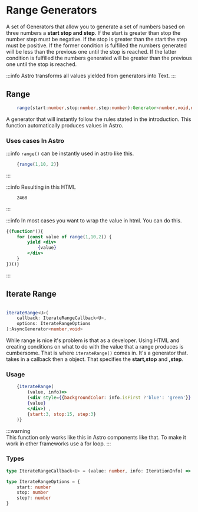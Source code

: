 # Range Generators

A set of Generators that allow you to generate a set of numbers based on three numbers a **start stop and step**. If the start is greater than stop the number step must be negative. If the stop is greater than the start the step must be positive. If the former condition is fulfilled the numbers generated will be less than the previous one until the stop is reached. If the latter condition is fulfilled the numbers generated will be greater than the previous one until the stop is reached.

:::info
 Astro transforms all values yielded from generators into Text.
:::

## Range

```ts
    range(start:number,stop:number,step:number):Generator<number,void,number>
```

A generator that will instantly follow the rules stated in the introduction. This function automatically produces values in Astro.

### Uses cases In Astro

:::info `range()` can be instantly used in astro like this. 

```jsx
    {range(1,10, 2)}
```

:::

:::info Resulting in this HTML

```html
    2468
```

:::

:::info In most cases you want to wrap the value in html. You can do this.

```jsx
{(function*(){
    for (const value of range(1,10,2)) {
        yield <div>
            {value}
        </div>        
    }    
})()}
```

:::

## Iterate Range

```ts

iterateRange<U>(
    callback: IterateRangeCallback<U>, 
    options: IterateRangeOptions
):AsyncGenerator<number,void>
```

While range is nice it's problem is that as a developer. Using HTML and creating conditions on what to do with the value that a range produces is cumbersome. That is where `iterateRange()` comes in. It's a generator that. takes in a callback then a object. That specifies the **start,stop** and **,step**.

### Usage

```jsx
    {iterateRange(
        (value, info)=> 
        (<div style={{backgroundColor: info.isFirst ?'blue': 'green'}} >
        {value}
        </div>) , 
        {start:3, stop:15, step:3}
    )}
```

:::warning  
 This function only works like this in Astro components like that.
 To make it work in other frameworks use a for loop.
:::

### Types  

```ts
type IterateRangeCallback<U> = (value: number, info: IterationInfo) => U

type IterateRangeOptions = {
    start: number
    stop: number
    step?: number
}
```

